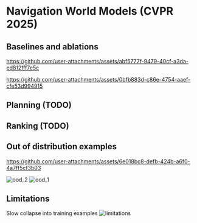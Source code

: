 # Navigation World Models (CVPR 2025)

<a name="known"></a>
## Baselines and ablations 
https://github.com/user-attachments/assets/abf5777f-9479-40cf-a3da-ed812fff7e5c

https://github.com/user-attachments/assets/0bfb883d-c86e-4754-aaef-cfe53d994915


<a name="planning"></a>
## Planning (TODO)
<a name="ranking"></a>
## Ranking (TODO)

<a name="unknown"></a>
## Out of distribution examples
https://github.com/user-attachments/assets/6e018bc8-defb-424b-a6f0-4a7ff5cf3b03

![ood_2](https://github.com/user-attachments/assets/5116275e-b256-4ee5-9563-5b25431bd473)
![ood_1](https://github.com/user-attachments/assets/990c9b9b-1d37-44f8-86a9-98b73df06b3d)



<a name="limitations"></a>
## Limitations
Slow collapse into training examples
![limitations](https://github.com/user-attachments/assets/12bc5731-29a2-4d18-a69b-b6f4e92afe6f)

